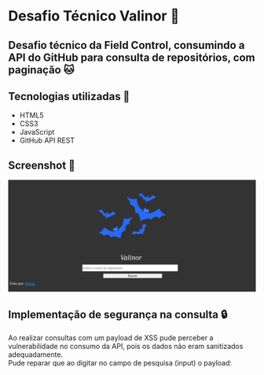 # Desafio Técnico Valinor 🌳

## Desafio técnico da Field Control, consumindo a API do GitHub para consulta de repositórios, com paginação 🐱

## Tecnologias utilizadas 🚀
- HTML5
- CSS3
- JavaScript
- GitHub API REST
  
## Screenshot 📸

<img src="screens/screen.png">

## Implementação de segurança na consulta 🔒
Ao realizar consultas com um payload de XSS pude perceber a vulnerabilidade no consumo da API, pois os dados não eram sanitizados adequadamente.<br>
Pude reparar que ao digitar no campo de pesquisa (input) o payload:
<code> <script>alert("XSS")<script></code>
Eram executados repositórios maliciosos com esse nome, redirecionando para páginas paralelas na própria aplicação!

O XSS (Cross-site Scripting) é um tipo de vulnerabilidade que permite a execução de código em campos de entrada, colocando o sistema em risco pois invasores podem utilizar do redirecionamento de página para roubo de informações, sequestro de tokens de sessão, disseminação de malwares etc. Existindo tanto o tipo refletido (executado apenas na sessão e navegador atual) como o tipo armazenado (salvo no servidor e mantindo de forma persistente, por isso também chamado de XSS persistente).

Você pode ler mais sobre XSS aqui:
 **[O que é a vulnerabilidade XSS?](https://www.kaspersky.com.br/resource-center/definitions/what-is-a-cross-site-scripting-attack)**

Para realizar a correção fiz a sanitização dos parâmetros de requisição para nodeValue, onde o navegador não mais interpretaria as entradas como código e sim como texto.

<strong>Código antigo (vulnerável) 👾</strong><br>

<code><br>
 repoItem.innerHTML = `
             
                <a href=${repo.html_url} style="color:rgb(0, 132, 255)" target="_blank"><strong>${repo.full_name}</strong></a><br>
                <span style="color:white">🌟Stars: ${repo.stargazers_count} | 👀Watchers: ${repo.watchers_count}</span><br>
                <span style="color:white">📋Forks: ${repo.forks_count} | 🚨Issues: ${repo.open_issues_count}</span><br>
                <span style="color:white">💾Descrição: ${repo.description} <br>
                <hr>
            `;
            
            reposList.appendChild(repoItem);
        });
</code>

<strong>Código atualizado (seguro contra XSS) ✔️</strong><br>

<code><br>
 repoItem.innerHTML = `
             
                //Sanitização de dados antes da interpretação pelo navegador (Evitar XSS)//
                    const SanitizedRepoName = document.createTextNode(repo.full_name);
                    const SanitizedDescription= document.createTextNode(repo.description);
                    const SanitizedStars= document.createTextNode(repo.stargazers_count);
                    const SanitizedWatchers= document.createTextNode(repo.wachers_count);
                    const SanitizedForks= document.createTextNode(repo.forks_count);
                    const SanitizedIssues= document.createTextNode(repo.open_issues_count);
                    const SanitizedUrl=document.createTextNode(repo.html_url);
    
    
    
                repoItem.innerHTML = `
                 
                    <a href=${SanitizedUrl.nodeValue} style="color:rgb(0, 132, 255)" target="_blank"><strong>${SanitizedRepoName.nodeValue}</strong></a><br>
                    <span style="color:white">🌟Stars: ${SanitizedStars.nodeValue} | 👀Watchers: ${SanitizedWatchers.nodeValue}</span><br>
                    <span style="color:white">📋Forks: ${SanitizedForks.nodeValue} | 🚨Issues: ${SanitizedIssues.nodeValue}</span><br>
                    <span style="color:white">💾Descrição: ${SanitizedDescription.nodeValue} <br>
                    <hr>
                `;
                
                reposList.appendChild(repoItem);
            });
</code>

## CONTATO ☎✉️

  
